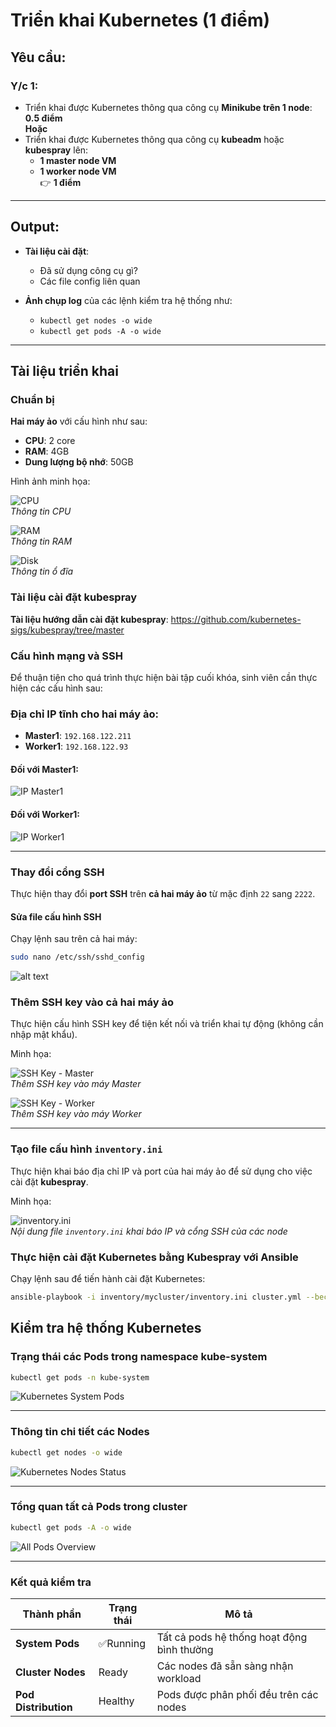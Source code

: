 #  Triển khai Kubernetes (1 điểm)

##  Yêu cầu:

### Y/c 1:

- Triển khai được Kubernetes thông qua công cụ **Minikube trên 1 node**: **0.5 điểm**  
  **Hoặc**
- Triển khai được Kubernetes thông qua công cụ **kubeadm** hoặc **kubespray** lên:
  - **1 master node VM**
  - **1 worker node VM**  
  👉 **1 điểm**

---

##  Output:

- **Tài liệu cài đặt**:
  - Đã sử dụng công cụ gì?
  - Các file config liên quan

- **Ảnh chụp log** của các lệnh kiểm tra hệ thống như:
  - `kubectl get nodes -o wide`
  - `kubectl get pods -A -o wide`

---

##  Tài liệu triển khai

###  Chuẩn bị

**Hai máy ảo** với cấu hình như sau:

- **CPU**: 2 core  
- **RAM**: 4GB  
- **Dung lượng bộ nhớ**: 50GB  

 Hình ảnh minh họa:

![CPU](images/cpu.png)  
*Thông tin CPU*

![RAM](images/ram.png)  
*Thông tin RAM*

![Disk](images/disk.png)  
*Thông tin ổ đĩa*

###  Tài liệu cài đặt kubespray
**Tài liệu hướng dẫn cài đặt kubespray**: https://github.com/kubernetes-sigs/kubespray/tree/master
###  Cấu hình mạng và SSH

Để thuận tiện cho quá trình thực hiện bài tập cuối khóa, sinh viên cần thực hiện các cấu hình sau:

###  Địa chỉ IP tĩnh cho hai máy ảo:

- **Master1**: `192.168.122.211`  
- **Worker1**: `192.168.122.93`

####  Đối với Master1:

![IP Master1](images/ip-master.png)

####  Đối với Worker1:

![IP Worker1](images/ip-worker.png)

---

###  Thay đổi cổng SSH

Thực hiện thay đổi **port SSH** trên **cả hai máy ảo** từ mặc định `22` sang `2222`.

#### Sửa file cấu hình SSH

Chạy lệnh sau trên cả hai máy:
```bash
sudo nano /etc/ssh/sshd_config 
```
![alt text](images/ssh.png)
### Thêm SSH key vào cả hai máy ảo

Thực hiện cấu hình SSH key để tiện kết nối và triển khai tự động (không cần nhập mật khẩu).

Minh họa:

![SSH Key - Master](images/ssh-key-1.png)  
*Thêm SSH key vào máy Master*

![SSH Key - Worker](images/ssh-key-2.png)  
*Thêm SSH key vào máy Worker*

---

###  Tạo file cấu hình `inventory.ini`

Thực hiện khai báo địa chỉ IP và port của hai máy ảo để sử dụng cho việc cài đặt  **kubespray**.

 Minh họa:

![inventory.ini](images/inventoryini.png)  
*Nội dung file `inventory.ini` khai báo IP và cổng SSH của các node*

###  Thực hiện cài đặt Kubernetes bằng Kubespray với Ansible

Chạy lệnh sau để tiến hành cài đặt Kubernetes:

```bash
ansible-playbook -i inventory/mycluster/inventory.ini cluster.yml --become --ask-pass --ask-become-pass
```
##  Kiểm tra hệ thống Kubernetes

###  Trạng thái các Pods trong namespace kube-system

```bash
kubectl get pods -n kube-system
```

![Kubernetes System Pods](images/pod-k8s.png)

---

###  Thông tin chi tiết các Nodes

```bash
kubectl get nodes -o wide
```

![Kubernetes Nodes Status](images/node-k8s.png)

---

###  Tổng quan tất cả Pods trong cluster

```bash
kubectl get pods -A -o wide
```

![All Pods Overview](images/pod-wide.png)

---

###  Kết quả kiểm tra

| Thành phần | Trạng thái | Mô tả |
|------------|------------|--------|
|  **System Pods** | ✅Running | Tất cả pods hệ thống hoạt động bình thường |
|  **Cluster Nodes** |  Ready | Các nodes đã sẵn sàng nhận workload |
|  **Pod Distribution** |  Healthy | Pods được phân phối đều trên các nodes |

